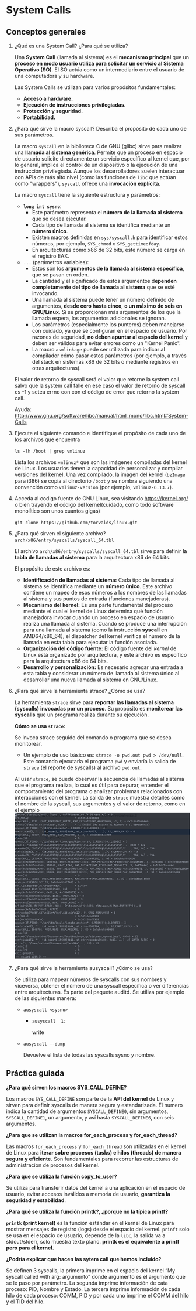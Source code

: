 # System Calls

## Conceptos generales

1. ¿Qué es una System Call? ¿Para qué se utiliza?

    Una **System Call** (llamada al sistema) es el **mecanismo principal** que un **proceso en modo usuario utiliza para solicitar un servicio al Sistema Operativo (SO)**. El SO actúa como un intermediario entre el usuario de una computadora y su hardware.

    Las System Calls se utilizan para varios propósitos fundamentales:
    - **Acceso a hardware.**
    - **Ejecución de instrucciones privilegiadas.**
    - **Protección y seguridad.**
    - **Portabilidad.**
2. ¿Para qué sirve la macro syscall? Describa el propósito de cada uno de sus parámetros.

    La macro `syscall` en la biblioteca C de GNU (glibc) sirve para realizar una **llamada al sistema genérica**. Permite que un proceso en espacio de usuario solicite directamente un servicio específico al kernel que, por lo general, implica el control de un dispositivo o la ejecución de una instrucción privilegiada. Aunque los desarrolladores suelen interactuar con APIs de más alto nivel (como las funciones de `libc` que actúan como "wrappers"), `syscall` ofrece una **invocación explícita**.

    La macro `syscall` tiene la siguiente estructura y parámetros:
    - **`long int sysno`**:
        - Este parámetro representa el **número de la llamada al sistema** que se desea ejecutar.
        - Cada tipo de llamada al sistema se identifica mediante un **número único**.
        - Existen macros definidas en `sys/syscall.h` para identificar estos números, por ejemplo, `SYS_chmod` o `SYS_gettimeofday`.
        - En arquitecturas como x86 de 32 bits, este número se carga en el registro EAX.
    - `...` (parámetros variables):
        - Estos son los **argumentos de la llamada al sistema específica**, que se pasan en orden.
        - La cantidad y el significado de estos argumentos d**ependen completamente del tipo de llamada al sistema** que se esté invocando.
        - Una llamada al sistema puede tener un número definido de argumentos, **desde cero hasta cinco**, **o un máximo de seis en GNU/Linux**. Si se proporcionan más argumentos de los que la llamada espera, los argumentos adicionales se ignoran.
        - Los parámetros (especialmente los punteros) deben manejarse con cuidado, ya que se configuran en el espacio de usuario. Por razones de seguridad, **no deben apuntar al espacio del kernel** y deben ser válidos para evitar errores como un "Kernel Panic".
        - La macro `asmlinkage` puede ser utilizada para indicar al compilador cómo pasar estos parámetros (por ejemplo, a través del stack en sistemas x86 de 32 bits o mediante registros en otras arquitecturas).

    El valor de retorno de syscall será el valor que retorne la system call salvo que la system call falle en ese caso el valor de retorno de syscall es -1 y setea errno con con el código de error que retorno la system call.

    Ayuda: <http://www.gnu.org/software/libc/manual/html_mono/libc.html#System-Calls>
3. Ejecute el siguiente comando e identifique el propósito de cada uno de los archivos que encuentra

    `ls -lh /boot | grep vmlinuz`

    Lista los archivos `vmlinuz*` que son las imágenes compiladas del kernel de Linux.
    Los usuarios tienen la capacidad de personalizar y compilar versiones del kernel. Una vez compilado, la imagen del kernel (`bzImage` para i386) se copia al directorio `/boot` y se nombra siguiendo una convención como `vmlinuz-version` (por ejemplo, `vmlinuz-6.13.7`).
4. Acceda al codigo fuente de GNU Linux, sea visitando <https://kernel.org/> o bien trayendo el código del kernel(cuidado, como todo software monolítico son unos cuantos gigas)

    `git clone https://github.com/torvalds/linux.git`
5. ¿Para qué sirven el siguiente archivo?
    `arch/x86/entry/syscalls/syscall_64.tbl`

    El archivo `arch/x86/entry/syscalls/syscall_64.tbl` sirve para definir **la tabla de llamadas al sistema** para la arquitectura x86 de 64 bits.

    El propósito de este archivo es:
    - **Identificación de llamadas al sistema:** Cada tipo de llamada al sistema se identifica mediante un **número único**. Este archivo contiene un mapeo de esos números a los nombres de las llamadas al sistema y sus puntos de entrada (funciones manejadoras).
    - **Mecanismo del kernel:** Es una parte fundamental del proceso mediante el cual el kernel de Linux determina qué función manejadora invocar cuando un proceso en espacio de usuario realiza una llamada al sistema. Cuando se produce una interrupción para una llamada al sistema (como la instrucción **syscall** en AMD64/x86_64), el dispatcher del kernel verifica el número de la llamada en esta tabla para ejecutar la función asociada.
    - **Organización del código fuente:** El código fuente del *kernel* de Linux está organizado por arquitectura, y este archivo es específico para la arquitectura x86 de 64 bits.
    - **Desarrollo y personalización:** Es necesario agregar una entrada a esta tabla y considerar un número de llamada al sistema único al desarrollar una nueva llamada al sistema en GNU/Linux.
6. ¿Para qué sirve la herramienta strace? ¿Cómo se usa?

    La herramienta `strace` sirve para **reportar las llamadas al sistema (syscalls) invocadas por un proceso**. Su propósito es **monitorear las syscalls** que un programa realiza durante su ejecución.

    **Cómo se usa `strace`:**

    Se invoca strace seguido del comando o programa que se desea monitorear.

    - Un ejemplo de uso básico es: `strace -o pwd.out pwd > /dev/null`. Este comando ejecutaría el programa `pwd` y enviaría la salida de `strace` (el reporte de syscalls) al archivo `pwd.out`.

    Al usar `strace`, se puede observar la secuencia de llamadas al sistema que el programa realiza, lo cual es útil para depurar, entender el comportamiento del programa o analizar problemas relacionados con interacciones con el kernel. La salida de `strace` muestra detalles como el nombre de la syscall, sus argumentos y el valor de retorno, como en el ejemplo ![salida del comando strace](pwd.png)

7. ¿Para qué sirve la herramienta ausyscall? ¿Cómo se usa?

    Se utiliza para mapear números de syscalls con sus nombres y viceversa, obtener el número de una syscall específica o ver diferencias entre arquitecturas. Es parte del paquete auditd.
    Se utiliza por ejemplo de las siguientes manera:

    - `ausyscall <sysno>`

      - `ausyscall  1`:

        write

    - `ausyscall –-dump`

        Devuelve el lista de todas las syscalls sysno y nombre.

## Práctica guiada

**¿Para qué sirven los macros SYS_CALL_DEFINE?**

Los macros `SYS_CALL_DEFINE` son parte de la **API del kernel** de Linux y sirven para definir syscalls de manera segura y estandarizada. El numero indica la cantidad de argumentos `SYSCALL_DEFINE0`, sin argumentos, `SYSCALL_DEFINE1`, un argumento, y así hasta `SYSCALL_DEFINE6`, con seis argumentos.

**¿Para que se utilizan la macros for_each_process y for_each_thread?**

Las macros `for_each_process` y `for_each_thread` son utilizadas en el kernel de Linux para **iterar sobre procesos (tasks) e hilos (threads) de manera segura y eficiente**. Son fundamentales para recorrer las estructuras de administración de procesos del kernel.

**¿Para que se utiliza la función copy_to_user?**

Se utiliza para transferir datos del kernel a una aplicación en el espacio de usuario, evitar accesos inválidos a memoria de usuario, **garantiza la seguridad y estabilidad**.

**¿Para qué se utiliza la función printk?, ¿porque no la típica printf?**

**`printk` (print kernel)** es la función estándar en el kernel de Linux para mostrar mensajes de registro (logs) desde el espacio del kernel. `prinft` solo se usa en el espacio de usuario, depende de la `libc`, la salida va a stdout/stderr, solo muestra texto plano.
**printk es el equivalente a printf pero para el kernel.**

**¿Podría explicar que hacen las sytem call que hemos incluido?**

Se definen 3 syscalls, la primera imprime en el espacio del kernel “My syscall called with arg: argumento” donde argumento es el argumento que se le paso por parámetro. La segunda imprime información de cata proceso: PID, Nombre y Estado. La tercera imprime información de cada hilo de cada proceso: COMM, PID y por cada uno imprime el COMM del hilo y el TID del hilo.
